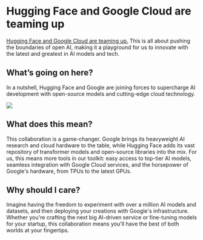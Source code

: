 # Hugging Face and Google Cloud are teaming up

[Hugging Face and Google Cloud are teaming up.](https://huggingface.co/blog/gcp-partnership?utm_source=bensbites\&utm_medium=referral\&utm_campaign=hugging-face-and-google-cloud-are-teaming-up) This is all about pushing the boundaries of open AI, making it a playground for us to innovate with the latest and greatest in AI models and tech.

## What’s going on here?

In a nutshell, Hugging Face and Google are joining forces to supercharge AI development with open-source models and cutting-edge cloud technology.

![](https://media.beehiiv.com/cdn-cgi/image/fit=scale-down,format=auto,onerror=redirect,quality=80/uploads/asset/file/0f1c888f-5533-428e-a945-78a1b25ce645/image.png?t=1706270269)

## What does this mean?

This collaboration is a game-changer. Google brings its heavyweight AI research and cloud hardware to the table, while Hugging Face adds its vast repository of transformer models and open-source libraries into the mix. For us, this means more tools in our toolkit: easy access to top-tier AI models, seamless integration with Google Cloud services, and the horsepower of Google's hardware, from TPUs to the latest GPUs.

## Why should I care?

Imagine having the freedom to experiment with over a million AI models and datasets, and then deploying your creations with Google's infrastructure. Whether you're crafting the next big AI-driven service or fine-tuning models for your startup, this collaboration means you'll have the best of both worlds at your fingertips.
